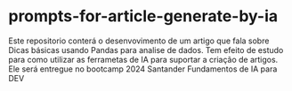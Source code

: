 # prompts-for-article-generate-by-ia
Este repositorio conterá o desenvovimento de um artigo que fala sobre Dicas básicas usando Pandas para analise de dados. Tem efeito de estudo para como utilizar as ferrametas de IA para suportar a criação de artigos. Ele será entregue no bootcamp 2024 Santander Fundamentos de IA para DEV
